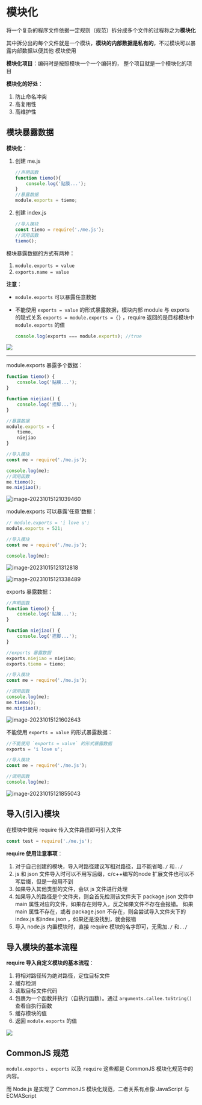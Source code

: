# 模块化

将一个复杂的程序文件依据一定规则（规范）拆分成多个文件的过程称之为**模块化**

其中拆分出的每个文件就是一个模块，**模块的内部数据是私有的**，不过模块可以暴露内部数据以便其他
模块使用

**模块化项目**：编码时是按照模块一个一个编码的， 整个项目就是一个模块化的项目

**模块化的好处**：

1. 防止命名冲突
2. 高复用性
3. 高维护性

## 模块暴露数据

**模块化**：

1. 创建 me.js

   ```js
   //声明函数
   function tiemo(){
       console.log('贴膜...');
   }
   //暴露数据
   module.exports = tiemo;
   ```

2. 创建 index.js

   ```js
   //导入模块
   const tiemo = require('./me.js');
   //调用函数
   tiemo();
   ```

模块暴露数据的方式有两种：
1. `module.exports = value`
2. `exports.name = value`

**注意**：

- `module.exports` 可以暴露任意数据

- 不能使用 `exports = value` 的形式暴露数据，模块内部 module 与 exports 的隐式关系 `exports = module.exports = {}` ，require 返回的是目标模块中 `module.exports` 的值

  ```js
  console.log(exports === module.exports); //true
  ```


![](https://fastly.jsdelivr.net/gh/LetengZzz/img@main/tc2/img/202310151144090.jpg)

****

module.exports 暴露多个数据：

```js
function tiemo() {
    console.log('贴膜...');
}

function niejiao() {
    console.log('捏脚...');
}

//暴露数据
module.exports = {
    tiemo,
    niejiao
}
```

```js
//导入模块
const me = require('./me.js');

console.log(me);
//调用函数
me.tiemo();
me.niejiao();
```

![image-20231015121039460](https://fastly.jsdelivr.net/gh/LetengZzz/img@main/tc2/img/202310151210376.png)

module.exports 可以暴露'任意'数据：

```js
// module.exports = 'i love u';
module.exports = 521;
```

```js
//导入模块
const me = require('./me.js');

console.log(me);
```

![image-20231015121312818](https://fastly.jsdelivr.net/gh/LetengZzz/img@main/tc2/img/202310151213697.png)

![image-20231015121338489](https://fastly.jsdelivr.net/gh/LetengZzz/img@main/tc2/img/202310151213835.png)

exports 暴露数据：

```js
//声明函数
function tiemo() {
    console.log('贴膜...');
}

function niejiao() {
    console.log('捏脚...');
}

//exports 暴露数据
exports.niejiao = niejiao;
exports.tiemo = tiemo;
```

```js
//导入模块
const me = require('./me.js');

//调用函数
console.log(me);
me.tiemo();
me.niejiao();
```

![image-20231015121602643](https://fastly.jsdelivr.net/gh/LetengZzz/img@main/tc2/img/202310151216902.png)

不能使用 `exports = value` 的形式暴露数据：

```js
//不能使用 `exports = value` 的形式暴露数据
exports = 'i love u';
```

```js
//导入模块
const me = require('./me.js');

//调用函数
console.log(me);
```

![image-20231015121855043](https://fastly.jsdelivr.net/gh/LetengZzz/img@main/tc2/img/202310151218452.png)

## 导入(引入)模块

在模块中使用 require 传入文件路径即可引入文件

```js
const test = require('./me.js');
```

**require 使用注意事项**：

1. 对于自己创建的模块，导入时路径建议写相对路径，且不能省略`./` 和`../`
2. js 和 json 文件导入时可以不用写后缀，c/c++编写的node 扩展文件也可以不写后缀，但是一般用不到
3. 如果导入其他类型的文件，会以 js 文件进行处理
4. 如果导入的路径是个文件夹，则会首先检测该文件夹下 package.json 文件中 main 属性对应的文件，如果存在则导入，反之如果文件不存在会报错。
如果 main 属性不存在，或者 package.json 不存在，则会尝试导入文件夹下的 index.js 和index.json ，如果还是没找到，就会报错
5. 导入 node.js 内置模块时，直接 require 模块的名字即可，无需加`./` 和`../`

## 导入模块的基本流程

**require 导入自定义模块的基本流程**：

1. 将相对路径转为绝对路径，定位目标文件
2. 缓存检测
3. 读取目标文件代码
4. 包裹为一个函数并执行（自执行函数）。通过 `arguments.callee.toString()` 查看自执行函数
5. 缓存模块的值
6. 返回 `module.exports` 的值

![](https://fastly.jsdelivr.net/gh/LetengZzz/img@main/tc2/img202310251822935.jpg)

## CommonJS 规范

`module.exports` 、`exports` 以及 `require` 这些都是 CommonJS 模块化规范中的内容。

而 Node.js 是实现了 CommonJS 模块化规范，二者关系有点像 JavaScript 与 ECMAScript
